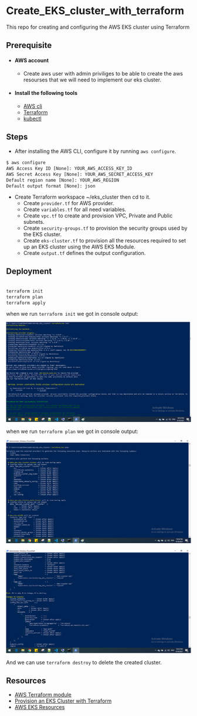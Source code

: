 # Create_EKS_cluster_with_terraform

This repo for creating and configuring the AWS EKS cluster using Terraform
  

## Prerequisite
- #### AWS account
	- Create aws user with admin priviliges to be able to create the aws resourses that we will need to implement our eks cluster.

- #### Install the following tools
	- [AWS cli](https://aws.amazon.com/cli/)
	- [Terraform](https://www.terraform.io/downloads.html)
	- [kubectl](https://kubernetes.io/docs/tasks/tools/install-kubectl/)
	
	
## Steps

- After installing the AWS CLI, configure it by running `aws configure`.
```
$ aws configure
AWS Access Key ID [None]: YOUR_AWS_ACCESS_KEY_ID
AWS Secret Access Key [None]: YOUR_AWS_SECRET_ACCESS_KEY
Default region name [None]: YOUR_AWS_REGION
Default output format [None]: json
```

- Create Terraform workspace ~/eks_cluster then cd to it.
	- Create `provider.tf` for AWS provider.
	- Create `variables.tf` for all need variables.
	- Create `vpc.tf` to create and provision VPC, Private and Public subnets.
	- Create `security-groups.tf` to provision the security groups used by the EKS cluster.
	- Create `eks-cluster.tf` to provision all the resources required to set up an EKS cluster using the AWS EKS Module.
	- Create `output.tf` defines the output configuration.

## Deployment
```

terraform init
terraform plan
terraform apply

```	

when we run `terraform init` we got in console output:

![terraform init](/Console_Output/terraform_init.png)



when we run `terraform plan` we got in console output:

![terraform plan](/Console_Output/terraform_plan1.png)

![terraform plan](/Console_Output/terraform_plan2.png)

And we can use `terraform destroy` to delete the created cluster.

## Resources
- [AWS Terraform module](https://registry.terraform.io/providers/hashicorp/aws/latest)
- [Provision an EKS Cluster with Terraform](https://learn.hashicorp.com/tutorials/terraform/eks)
- [AWS EKS Resources](https://registry.terraform.io/providers/hashicorp/aws/3.58.0/docs/resources/eks_cluster)
